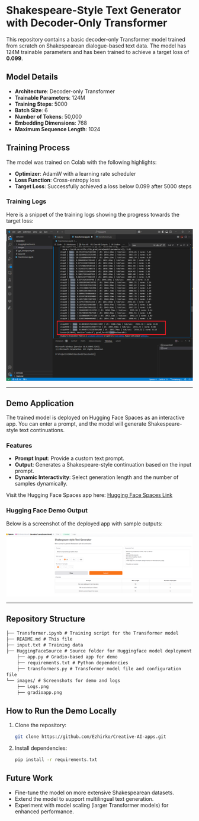 # Shakespeare-Style Text Generator with Decoder-Only Transformer

This repository contains a basic decoder-only Transformer model trained from scratch on Shakespearean dialogue-based text data. The model has 124M trainable parameters and has been trained to achieve a target loss of **0.099**.

## Model Details
- **Architecture**: Decoder-only Transformer
- **Trainable Parameters**: 124M
- **Training Steps**: 5000
- **Batch Size**: 6
- **Number of Tokens**: 50,000
- **Embedding Dimensions**: 768
- **Maximum Sequence Length**: 1024

## Training Process
The model was trained on Colab with the following highlights:
- **Optimizer**: AdamW with a learning rate scheduler
- **Loss Function**: Cross-entropy loss
- **Target Loss**: Successfully achieved a loss below 0.099 after 5000 steps

### Training Logs
Here is a snippet of the training logs showing the progress towards the target loss:

![Training Logs](images/Logs.png)

---

## Demo Application
The trained model is deployed on Hugging Face Spaces as an interactive app. You can enter a prompt, and the model will generate Shakespeare-style text continuations.

### Features
- **Prompt Input**: Provide a custom text prompt.
- **Output**: Generates a Shakespeare-style continuation based on the input prompt.
- **Dynamic Interactivity**: Select generation length and the number of samples dynamically.

Visit the Hugging Face Spaces app here: [Hugging Face Spaces Link](https://huggingface.co/spaces/EzhirkoArulmozhi/DecoderTransformerModel)

### Hugging Face Demo Output
Below is a screenshot of the deployed app with sample outputs:

![Hugging Face App Demo](images/gradioapp.png)

---

## Repository Structure
```
├── Transformer.ipynb # Training script for the Transformer model 
├── README.md # This file 
├── input.txt # Training data
├── HuggingFaceSource # Source folder for Huggingface model deployment
    ├── app.py # Gradio-based app for demo
    ├── requirements.txt # Python dependencies 
    ├── transformers.py # Transformer model file and configuration file
└── images/ # Screenshots for demo and logs 
    ├── Logs.png  
    ├── gradioapp.png
```

## How to Run the Demo Locally
1. Clone the repository:
    ```bash
    git clone https://github.com/Ezhirko/Creative-AI-apps.git

2. Install dependencies:
    ```bash
    pip install -r requirements.txt


## Future Work
- Fine-tune the model on more extensive Shakespearean datasets.
- Extend the model to support multilingual text generation.
- Experiment with model scaling (larger Transformer models) for enhanced performance.



